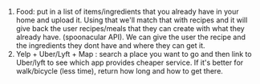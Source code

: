 1. Food: put in a list of items/ingredients that you already have in your home and upload it. Using that we'll match that with recipes and it will give back the user recipes/meals that they can create with what they already have. (spoonacular API). We can give the user the recipe and the ingredients they dont have and where they can get it.
2. Yelp + Uber/Lyft + Map : search a place you want to go and then link to Uber/lyft to see which app provides cheaper service. If it's better for walk/bicycle (less time), return how long and how to get there.
